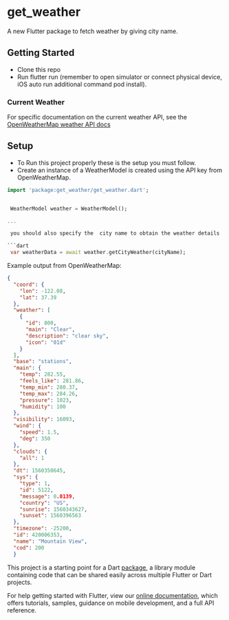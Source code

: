 # get_weather

A new Flutter package to fetch weather by giving city name.

## Getting Started

* Clone this repo
* Run flutter run (remember to open simulator or connect physical device, iOS auto run additional command pod install).

### Current Weather
For specific documentation on the current weather API, see the [OpenWeatherMap weather API docs](https://openweathermap.org/current)


## Setup

* To Run this project properly these is the setup you must follow.
* Create an instance of a WeatherModel is created using the API key from OpenWeatherMap.

```dart
import 'package:get_weather/get_weather.dart';


 WeatherModel weather = WeatherModel();

...

 you should also specify the  city name to obtain the weather details  

```dart
 var weatherData = await weather.getCityWeather(cityName);
```

Example output from OpenWeatherMap:

```json
{
  "coord": {
    "lon": -122.08,
    "lat": 37.39
  },
  "weather": [
    {
      "id": 800,
      "main": "Clear",
      "description": "clear sky",
      "icon": "01d"
    }
  ],
  "base": "stations",
  "main": {
    "temp": 282.55,
    "feels_like": 281.86,
    "temp_min": 280.37,
    "temp_max": 284.26,
    "pressure": 1023,
    "humidity": 100
  },
  "visibility": 16093,
  "wind": {
    "speed": 1.5,
    "deg": 350
  },
  "clouds": {
    "all": 1
  },
  "dt": 1560350645,
  "sys": {
    "type": 1,
    "id": 5122,
    "message": 0.0139,
    "country": "US",
    "sunrise": 1560343627,
    "sunset": 1560396563
  },
  "timezone": -25200,
  "id": 420006353,
  "name": "Mountain View",
  "cod": 200
  } 
```

This project is a starting point for a Dart
[package](https://flutter.dev/developing-packages/),
a library module containing code that can be shared easily across
multiple Flutter or Dart projects.

For help getting started with Flutter, view our 
[online documentation](https://flutter.dev/docs), which offers tutorials, 
samples, guidance on mobile development, and a full API reference.
